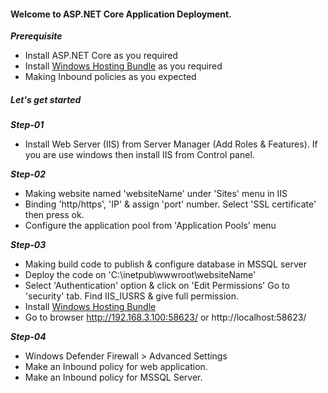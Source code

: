 #### Welcome to ASP.NET Core Application Deployment.

***Prerequisite***
- Install ASP.NET Core as you required
- Install [Windows Hosting Bundle](https://download.visualstudio.microsoft.com/download/pr/df69e0b0-7666-43f2-9a1d-5c239f0a5d70/ecd33d20405bbc0f9caf30983dd255bf/aspnetcore-runtime-6.0.30-win-x64.exe) as you required
- Making Inbound policies as you expected

##### Let's get started
***Step-01***
- Install Web Server (IIS) from Server Manager (Add Roles & Features). If you are use windows then install IIS from Control panel.

***Step-02***
- Making website named 'websiteName' under 'Sites' menu in IIS
- Binding 'http/https', 'IP' & assign 'port' number. Select 'SSL certificate' then press ok.
- Configure the application pool from 'Application Pools' menu

***Step-03***
- Making build code to publish & configure database in MSSQL server
- Deploy the code on 'C:\inetpub\wwwroot\websiteName'
- Select 'Authentication' option & click on 'Edit Permissions' Go to 'security' tab. Find IIS_IUSRS & give full permission.
- Install [Windows Hosting Bundle](https://download.visualstudio.microsoft.com/download/pr/df69e0b0-7666-43f2-9a1d-5c239f0a5d70/ecd33d20405bbc0f9caf30983dd255bf/aspnetcore-runtime-6.0.30-win-x64.exe)
- Go to browser http://192.168.3.100:58623/ or http://localhost:58623/

***Step-04***
- Windows Defender Firewall > Advanced Settings
- Make an Inbound policy for web application.
- Make an Inbound policy for MSSQL Server.
